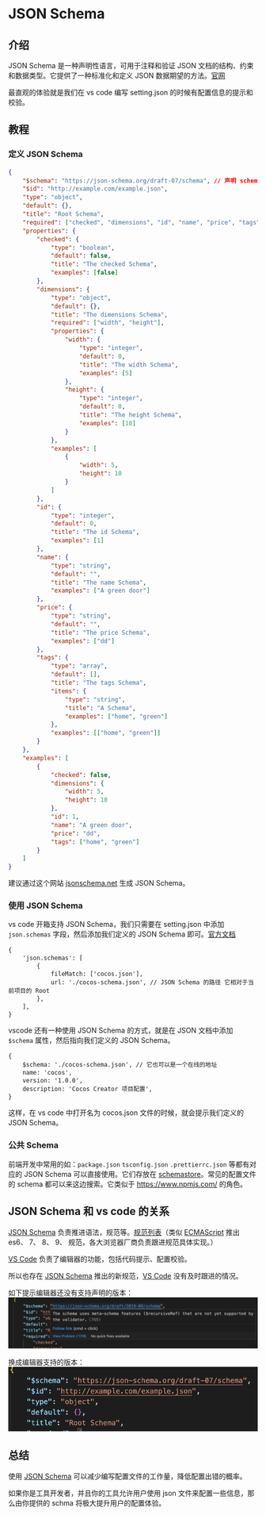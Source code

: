 # JSON Schema

## 介绍

JSON Schema 是一种声明性语言，可用于注释和验证 JSON 文档的结构、约束和数据类型。它提供了一种标准化和定义 JSON 数据期望的方法。[官网](https://json-schema.org/overview/what-is-jsonschema)

最直观的体验就是我们在 vs code 编写 setting.json 的时候有配置信息的提示和校验。

## 教程

### 定义 JSON Schema

```json
{
    "$schema": "https://json-schema.org/draft-07/schema", // 声明 schema 的版本（需要目标编辑器支持）
    "$id": "http://example.com/example.json",
    "type": "object",
    "default": {},
    "title": "Root Schema",
    "required": ["checked", "dimensions", "id", "name", "price", "tags"],
    "properties": {
        "checked": {
            "type": "boolean",
            "default": false,
            "title": "The checked Schema",
            "examples": [false]
        },
        "dimensions": {
            "type": "object",
            "default": {},
            "title": "The dimensions Schema",
            "required": ["width", "height"],
            "properties": {
                "width": {
                    "type": "integer",
                    "default": 0,
                    "title": "The width Schema",
                    "examples": [5]
                },
                "height": {
                    "type": "integer",
                    "default": 0,
                    "title": "The height Schema",
                    "examples": [10]
                }
            },
            "examples": [
                {
                    "width": 5,
                    "height": 10
                }
            ]
        },
        "id": {
            "type": "integer",
            "default": 0,
            "title": "The id Schema",
            "examples": [1]
        },
        "name": {
            "type": "string",
            "default": "",
            "title": "The name Schema",
            "examples": ["A green door"]
        },
        "price": {
            "type": "string",
            "default": "",
            "title": "The price Schema",
            "examples": ["dd"]
        },
        "tags": {
            "type": "array",
            "default": [],
            "title": "The tags Schema",
            "items": {
                "type": "string",
                "title": "A Schema",
                "examples": ["home", "green"]
            },
            "examples": [["home", "green"]]
        }
    },
    "examples": [
        {
            "checked": false,
            "dimensions": {
                "width": 5,
                "height": 10
            },
            "id": 1,
            "name": "A green door",
            "price": "dd",
            "tags": ["home", "green"]
        }
    ]
}
```

建议通过这个网站 [jsonschema.net](https://www.jsonschema.net/) 生成 JSON Schema。

### 使用 JSON Schema

vs code 开箱支持 JSON Schema，我们只需要在 setting.json 中添加 `json.schemas` 字段，然后添加我们定义的 JSON Schema 即可。[官方文档](https://code.visualstudio.com/docs/languages/json)

```json5
{
    'json.schemas': [
        {
            fileMatch: ['cocos.json'],
            url: './cocos-schema.json', // JSON Schema 的路径 它相对于当前项目的 Root
        },
    ],
}
```

vscode 还有一种使用 JSON Schema 的方式，就是在 JSON 文档中添加 `$schema` 属性，然后指向我们定义的 JSON Schema。

```json5
{
    $schema: './cocos-schema.json', // 它也可以是一个在线的地址
    name: 'cocos',
    version: '1.0.0',
    description: 'Cocos Creator 项目配置',
}
```

这样，在 vs code 中打开名为 cocos.json 文件的时候，就会提示我们定义的 JSON Schema。

### 公共 Schema

前端开发中常用的如：`package.json` `tsconfig.json` `.prettierrc.json` 等都有对应的 JSON Schema 可以直接使用。它们存放在 [schemastore](https://www.schemastore.org)。常见的配置文件的 schema 都可以来这边搜索。它类似于 https://www.npmjs.com/ 的角色。

## JSON Schema 和 vs code 的关系

[JSON Schema](https://json-schema.org/overview/what-is-jsonschema) 负责推进语法，规范等。[规范列表](https://json-schema.org/specification)（类似 [ECMAScript](https://ecma-international.org/technical-committees/tc39/) 推出 es6、 7、 8、 9、 规范，各大浏览器厂商负责跟进规范具体实现。）

[VS Code](https://code.visualstudio.com/) 负责了编辑器的功能，包括代码提示、配置校验。

所以也存在 [JSON Schema](https://json-schema.org/overview/what-is-jsonschema) 推出的新规范，[VS Code](https://code.visualstudio.com/) 没有及时跟进的情况。

如下提示编辑器还没有支持声明的版本：
![](./1.png)

换成编辑器支持的版本：
![](./2.png)

## 总结

使用 [JSON Schema](https://json-schema.org/overview/what-is-jsonschema) 可以减少编写配置文件的工作量，降低配置出错的概率。

如果你是工具开发者，并且你的工具允许用户使用 json 文件来配置一些信息，那么由你提供的 schma 将极大提升用户的配置体验。
